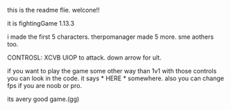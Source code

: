 this is the readme flie.
welcone!!

it is fightingGame 1.13.3

i made the first 5 characters.
therpomanager made 5 more.
sme aothers too.


CONTROSL: XCVB UIOP to attack. down arrow for ult.

if you want to play the game some other way than 1v1 with those controls you can look in the code. it says * HERE * somewhere.
also you can change fps if you are noob or pro.


its avery good game.(gg)
